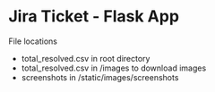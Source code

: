 # Jira Ticket - Flask App


File locations
- total_resolved.csv in root directory
- total_resolved.csv in /images to download images
- screenshots in /static/images/screenshots
  